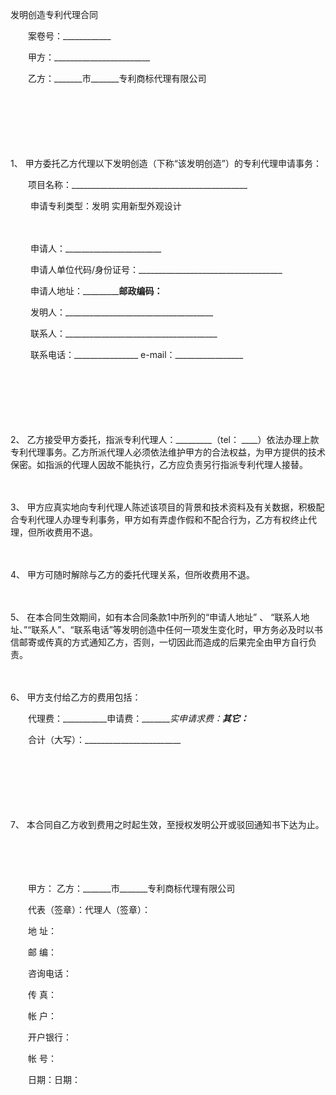 



发明创造专利代理合同



 

　　案卷号：____________　　

　　甲方：________________________

　　乙方：_______市_______专利商标代理有限公司

　　

　　

　　

1、
甲方委托乙方代理以下发明创造（下称“该发明创造”）的专利代理申请事务：　　 

　　项目名称：____________________________________________

　　 申请专利类型：发明 实用新型外观设计

　　

　　 申请人：________________________

　　 申请人单位代码/身份证号：____________________________________

　　 申请人地址：_________________________________邮政编码：________________________

　　 发明人：_____________________________________

　　 联系人：______________________________________

　　 联系电话：________________ e-mail：_________________

　　

　　

　　

2、
乙方接受甲方委托，指派专利代理人：_________（tel： ____）依法办理上款专利代理事务。乙方所派代理人必须依法维护甲方的合法权益，为甲方提供的技术保密。如指派的代理人因故不能执行，乙方应负责另行指派专利代理人接替。

　　

3、
甲方应真实地向专利代理人陈述该项目的背景和技术资料及有关数据，积极配合专利代理人办理专利事务，甲方如有弄虚作假和不配合行为，乙方有权终止代理，但所收费用不退。

　　

4、
甲方可随时解除与乙方的委托代理关系，但所收费用不退。

　　

5、
在本合同生效期间，如有本合同条款1中所列的“申请人地址” 、 “联系人地址、”“联系人”、“联系电话”等发明创造中任何一项发生变化时，甲方务必及时以书信邮寄或传真的方式通知乙方，否则，一切因此而造成的后果完全由甲方自行负责。

　　

6、
甲方支付给乙方的费用包括：　　

　　代理费：___________申请费：________实申请求费：________其它：_________

　　合计（大写）：________________________

　　

　　

　　

7、
本合同自乙方收到费用之时起生效，至授权发明公开或驳回通知书下达为止。　

　　

　　　

　　甲方： 乙方：_______市_______专利商标代理有限公司

　　代表（签章）：代理人（签章）：

　　地 址：

　　邮 编：

　　咨询电话：

　　传 真：

　　帐 户：

　　开户银行：

　　帐 号：

　　日期：日期：